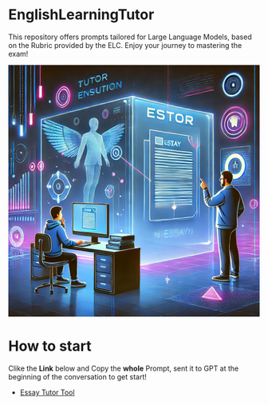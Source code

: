 # EnglishLearningTutor

This repository offers prompts tailored for Large Language Models, based on the Rubric provided by the ELC. Enjoy your journey to mastering the exam!

![](image.png)
# How to start
Clike the **Link** below and Copy the **whole** Prompt, sent it to GPT at the beginning of the conversation to get start! 

- [Essay Tutor Tool](EssayTutor.md)

